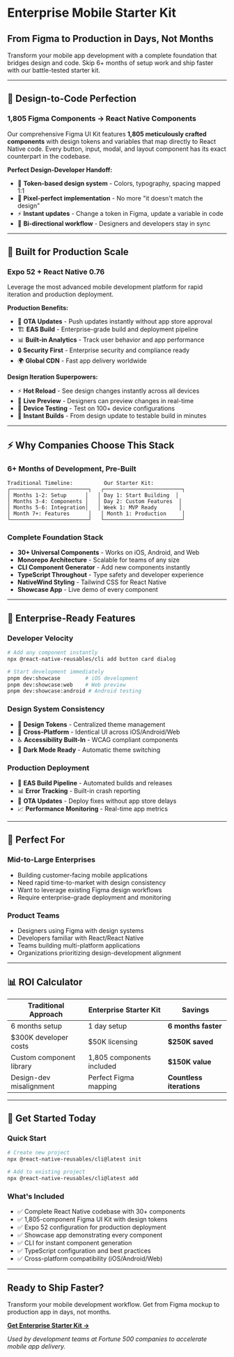 # Enterprise Mobile Starter Kit
## From Figma to Production in Days, Not Months

Transform your mobile app development with a complete foundation that bridges design and code. Skip 6+ months of setup work and ship faster with our battle-tested starter kit.

---

## **🎨 Design-to-Code Perfection**

### **1,805 Figma Components → React Native Components**
Our comprehensive Figma UI Kit features **1,805 meticulously crafted components** with design tokens and variables that map directly to React Native code. Every button, input, modal, and layout component has its exact counterpart in the codebase.

**Perfect Design-Developer Handoff:**
- 🎯 **Token-based design system** - Colors, typography, spacing mapped 1:1
- 📐 **Pixel-perfect implementation** - No more "it doesn't match the design"
- ⚡ **Instant updates** - Change a token in Figma, update a variable in code
- 🔄 **Bi-directional workflow** - Designers and developers stay in sync

---

## **🚀 Built for Production Scale**

### **Expo 52 + React Native 0.76**
Leverage the most advanced mobile development platform for rapid iteration and production deployment.

**Production Benefits:**
- 📱 **OTA Updates** - Push updates instantly without app store approval
- 🏗️ **EAS Build** - Enterprise-grade build and deployment pipeline  
- 📊 **Built-in Analytics** - Track user behavior and app performance
- 🔒 **Security First** - Enterprise security and compliance ready
- 🌍 **Global CDN** - Fast app delivery worldwide

**Design Iteration Superpowers:**
- ⚡ **Hot Reload** - See design changes instantly across all devices
- 🎨 **Live Preview** - Designers can preview changes in real-time
- 📱 **Device Testing** - Test on 100+ device configurations
- 🔄 **Instant Builds** - From design update to testable build in minutes

---

## **⚡ Why Companies Choose This Stack**

### **6+ Months of Development, Pre-Built**
```
Traditional Timeline:          Our Starter Kit:
┌─────────────────────────┐   ┌─────────────────────────┐
│ Months 1-2: Setup      │   │ Day 1: Start Building  │
│ Months 3-4: Components │   │ Day 2: Custom Features  │
│ Months 5-6: Integration│   │ Week 1: MVP Ready       │
│ Month 7+: Features      │   │ Month 1: Production     │
└─────────────────────────┘   └─────────────────────────┘
```

### **Complete Foundation Stack**
- **30+ Universal Components** - Works on iOS, Android, and Web
- **Monorepo Architecture** - Scalable for teams of any size
- **CLI Component Generator** - Add new components instantly
- **TypeScript Throughout** - Type safety and developer experience
- **NativeWind Styling** - Tailwind CSS for React Native
- **Showcase App** - Live demo of every component

---

## **💼 Enterprise-Ready Features**

### **Developer Velocity**
```bash
# Add any component instantly
npx @react-native-reusables/cli add button card dialog

# Start development immediately  
pnpm dev:showcase        # iOS development
pnpm dev:showcase:web    # Web preview
pnpm dev:showcase:android # Android testing
```

### **Design System Consistency**
- 🎨 **Design Tokens** - Centralized theme management
- 📱 **Cross-Platform** - Identical UI across iOS/Android/Web
- ♿ **Accessibility Built-In** - WCAG compliant components
- 🌙 **Dark Mode Ready** - Automatic theme switching

### **Production Deployment**
- 🚀 **EAS Build Pipeline** - Automated builds and releases
- 📊 **Error Tracking** - Built-in crash reporting
- 🔄 **OTA Updates** - Deploy fixes without app store delays
- 📈 **Performance Monitoring** - Real-time app metrics

---

## **🎯 Perfect For**

### **Mid-to-Large Enterprises**
- Building customer-facing mobile applications
- Need rapid time-to-market with design consistency
- Want to leverage existing Figma design workflows
- Require enterprise-grade deployment and monitoring

### **Product Teams**
- Designers using Figma with design systems
- Developers familiar with React/React Native
- Teams building multi-platform applications
- Organizations prioritizing design-development alignment

---

## **📊 ROI Calculator**

| Traditional Approach | Enterprise Starter Kit | **Savings** |
|---------------------|----------------------|-------------|
| 6 months setup | 1 day setup | **6 months faster** |
| $300K developer costs | $50K licensing | **$250K saved** |
| Custom component library | 1,805 components included | **$150K value** |
| Design-dev misalignment | Perfect Figma mapping | **Countless iterations** |

---

## **🚀 Get Started Today**

### **Quick Start**
```bash
# Create new project
npx @react-native-reusables/cli@latest init

# Add to existing project  
npx @react-native-reusables/cli@latest add
```

### **What's Included**
- ✅ Complete React Native codebase with 30+ components
- ✅ 1,805-component Figma UI Kit with design tokens
- ✅ Expo 52 configuration for production deployment
- ✅ Showcase app demonstrating every component
- ✅ CLI for instant component generation
- ✅ TypeScript configuration and best practices
- ✅ Cross-platform compatibility (iOS/Android/Web)

---

## **Ready to Ship Faster?**

Transform your mobile development workflow. Get from Figma mockup to production app in days, not months.

**[Get Enterprise Starter Kit →](#)**

*Used by development teams at Fortune 500 companies to accelerate mobile app delivery.*